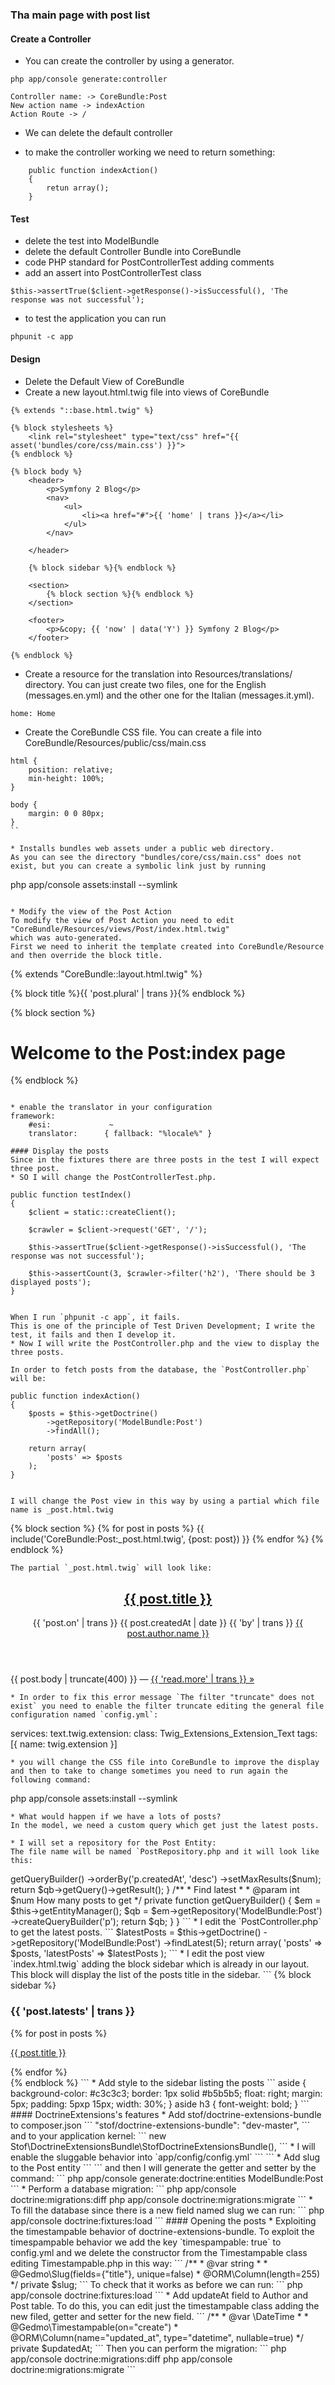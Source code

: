 ### Tha main page with post list

#### Create a Controller

* You can create the controller by using a generator.
```
php app/console generate:controller

Controller name: -> CoreBundle:Post
New action name -> indexAction
Action Route -> /
```

* We can delete the default controller

* to make the controller working we need to return something:
```
    public function indexAction()
    {
    	retun array();
    }
```

#### Test

* delete the test into ModelBundle
* delete the default Controller Bundle into CoreBundle
* code PHP standard for PostControllerTest adding comments
* add an assert into PostControllerTest class
```
$this->assertTrue($client->getResponse()->isSuccessful(), 'The response was not successful');
```

* to test the application you can run
```
phpunit -c app
```

#### Design

* Delete the Default View of CoreBundle
* Create a new layout.html.twig file into views of CoreBundle
```
{% extends "::base.html.twig" %}

{% block stylesheets %}
	<link rel="stylesheet" type="text/css" href="{{ asset('bundles/core/css/main.css') }}">
{% endblock %}

{% block body %}
	<header>
		<p>Symfony 2 Blog</p>
		<nav>
			<ul>
				<li><a href="#">{{ 'home' | trans }}</a></li>
			</ul>
		</nav>

	</header>

	{% block sidebar %}{% endblock %}

	<section>
		{% block section %}{% endblock %}
	</section>

	<footer>
		<p>&copy; {{ 'now' | data('Y') }} Symfony 2 Blog</p>
	</footer>

{% endblock %}
```

* Create a resource for the translation into Resources/translations/ directory.
You can just create two files, one for the English (messages.en.yml) and the other one for the Italian (messages.it.yml). 
```
home: Home
```

* Create the CoreBundle CSS file.
You can create a file into CoreBundle/Resources/public/css/main.css
```
html {
	position: relative;
	min-height: 100%;
}

body {
	margin: 0 0 80px;
}
``

* Installs bundles web assets under a public web directory.
As you can see the directory "bundles/core/css/main.css" does not exist, but you can create a symbolic link just by running 
```
php app/console assets:install --symlink
```

* Modify the view of the Post Action
To modify the view of Post Action you need to edit "CoreBundle/Resources/views/Post/index.html.twig"
which was auto-generated.
First we need to inherit the template created into CoreBundle/Resource and then override the block title.
```
{% extends "CoreBundle::layout.html.twig" %}

{% block title %}{{ 'post.plural' | trans }}{% endblock %}

{% block section %}
<h1>Welcome to the Post:index page</h1>
{% endblock %}

```

* enable the translator in your configuration
framework:
    #esi:             ~
    translator:      { fallback: "%locale%" }

#### Display the posts
Since in the fixtures there are three posts in the test I will expect three post.
* SO I will change the PostControllerTest.php.
```
    public function testIndex()
    {
        $client = static::createClient();

        $crawler = $client->request('GET', '/');

        $this->assertTrue($client->getResponse()->isSuccessful(), 'The response was not successful');

        $this->assertCount(3, $crawler->filter('h2'), 'There should be 3 displayed posts');
    }
```

When I run `phpunit -c app`, it fails.
This is one of the principle of Test Driven Development; I write the test, it fails and then I develop it.
* Now I will write the PostController.php and the view to display the three posts.

In order to fetch posts from the database, the `PostController.php` will be:
```
    public function indexAction()
    {
        $posts = $this->getDoctrine()
            ->getRepository('ModelBundle:Post')
            ->findAll();

    	return array(
            'posts' => $posts
        );
    }
```

I will change the Post view in this way by using a partial which file name is _post.html.twig
```
{% block section %}
	{% for post in posts %}
		{{ include('CoreBundle:Post:_post.html.twig', {post: post}) }}
	{% endfor %}
{% endblock %}
```
The partial `_post.html.twig` will look like:
```
<article>
	<header>
		<h2><a href="#">{{ post.title }}</a></h2>
		<p>
			{{ 'post.on' | trans }} <time datetime="{{ post.createdAt | date('c') }}">{{ post.createdAt | date }}</time>
			{{ 'by' | trans }} <a href="#">{{ post.author.name }}</a>
		</p>
	</header>
	<p>
		{{ post.body | truncate(400) }} &#8212; <a href="#">{{ 'read.more' | trans }} &raquo;</a>
	</p>
</article>

```
* In order to fix this error message `The filter "truncate" does not exist` you need to enable the filter truncate editing the general file configuration named `config.yml`:
```
services:
    text.twig.extension:
         class: Twig_Extensions_Extension_Text
         tags: [{ name: twig.extension }]
```
* you will change the CSS file into CoreBundle to improve the display and then to take to change sometimes you need to run again the following command:
```
php app/console assets:install --symlink
```
* What would happen if we have a lots of posts? 
In the model, we need a custom query which get just the latest posts.

* I will set a repository for the Post Entity:
The file name will be named `PostRepository.php and it will look like this:
```
<?php

namespace Blog\ModelBundle\Repository;

use Doctrine\ORM\EntityRepository;

/**
 * Class PostRepository
 */
class PostRepository extends EntityRepository
{
	/**
	 * Find latest
	 *
	 * @param int $num How many posts to get
	 *
	 * @return array
	 */
	public function findLatest($num)
	{
		$qb = $this->getQueryBuilder()
			->orderBy('p.createdAt', 'desc')
			->setMaxResults($num);

		return $qb->getQuery()->getResult();
	}

	/**
	 * Find latest
	 *
	 * @param int $num How many posts to get
	 */
	private function getQueryBuilder()
	{
		$em = $this->getEntityManager();

		$qb = $em->getRepository('ModelBundle:Post')
			->createQueryBuilder('p');

		return $qb;
	}
}
```
* I edit the `PostController.php` to get the latest posts.
```
        $latestPosts = $this->getDoctrine()
            ->getRepository('ModelBundle:Post')
            ->findLatest(5);

    	return array(
            'posts'       => $posts,
            'latestPosts' => $latestPosts
        );
```

* I edit the post view `index.html.twig` adding the block sidebar which is already in our layout.
This block will display the list of the posts title in the sidebar.
```
{% block sidebar %}
	<aside>
		<h3>{{ 'post.latests' | trans }}</h3>

		{% for post in posts %}
			<p><a href="#">{{ post.title }}</a></p>
		{% endfor %}
	</aside>
{% endblock %}
```

* Add style to the sidebar listing the posts
```
aside {
	background-color: #c3c3c3;
	border: 1px solid #b5b5b5;
	float: right;
	margin: 5px;
	padding: 5pxp 15px;
	width: 30%;
}

aside h3 {
	font-weight: bold;
}

```

#### DoctrineExtensions's features
* Add stof/doctrine-extensions-bundle to composer.json
```
"stof/doctrine-extensions-bundle": "dev-master",
```
and to your application kernel:
```
new Stof\DoctrineExtensionsBundle\StofDoctrineExtensionsBundle(),
```
* I will enable the sluggable behavior into `app/config/config.yml`
```

```
* Add slug to the Post entity
```

```
and then I will generate the getter and setter by the command:
```
php app/console generate:doctrine:entities ModelBundle:Post
```

* Perform a database migration:
```
php app/console doctrine:migrations:diff
php app/console doctrine:migrations:migrate
```

* To fill the database since there is a new field named slug we can run:
```
php app/console doctrine:fixtures:load
```

#### Opening the posts
* Exploiting the timestampable behavior of doctrine-extensions-bundle.
To exploit the timespampable behavior we add the key `timespampable: true` to config.yml
and we delete the constructor from the Timestampable class editing  Timestampable.php in this way:
```
    /**
     * @var string
     *
     * @Gedmo\Slug(fields={"title"}, unique=false)
     * @ORM\Column(length=255)
     */
    private $slug;
```
To check that it works as before we can run:
```
php app/console doctrine:fixtures:load
```

* Add updateAt field to Author and Post table.
To do this, you can edit just the timestampable class adding the new filed, getter and setter for the new field.
```
    /**
     * @var \DateTime
     *
     * @Gedmo\Timestampable(on="create")
     * @ORM\Column(name="updated_at", type="datetime", nullable=true)
     */
    private $updatedAt;
```

Then you can perform the migration:
```
php app/console doctrine:migrations:diff
php app/console doctrine:migrations:migrate
```

